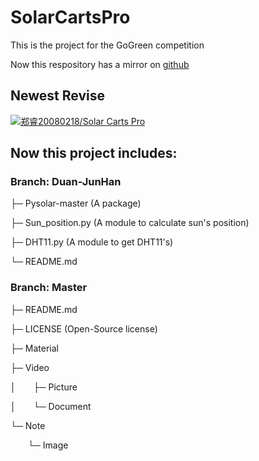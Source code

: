 # **SolarCartsPro**
This is the project for the GoGreen competition

Now this respository has a mirror on [github](https://github.com/zhengrui20080218/SolarCartsPro/)

## Newest Revise
[![郑睿20080218/Solar Carts Pro](https://gitee.com/zheng-rui-20080218/SolarCartsPro/widgets/widget_card.svg?colors=eae9d7,2e2f29,272822,484a45,eae9d7,747571)](https://gitee.com/zheng-rui-20080218/SolarCartsPro)

## Now this project includes:

### **Branch:** Duan-JunHan

├─ Pysolar-master (A package)

├─ Sun_position.py (A module to calculate sun's position)

├─ DHT11.py (A module to get DHT11's)

└─ README.md

### **Branch:** Master

├─ README.md

├─ LICENSE  (Open-Source license)

├─ Material 

├─ Video  

│&emsp;&emsp;├─ Picture  
    
│&emsp;&emsp;└─ Document  

└─ Note

&emsp;&emsp;└─ Image    